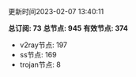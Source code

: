 更新时间2023-02-07 13:40:11

**总订阅: 73**
**总节点: 945**
**有效节点: 374**
- v2ray节点: 197
- ss节点: 169
- trojan节点: 8
